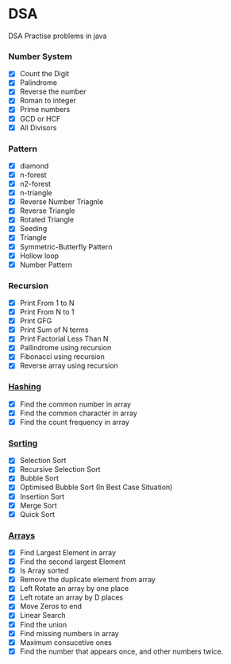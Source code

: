 # DSA
DSA Practise problems in java

### Number System
- [x] Count the Digit
- [x] Palindrome
- [x] Reverse the number
- [x] Roman to integer
- [x] Prime numbers
- [x] GCD or HCF
- [x] All Divisors 

### Pattern
- [x] diamond
- [x] n-forest
- [x] n2-forest
- [x] n-triangle
- [x] Reverse Number Triagnle
- [x] Reverse Triangle
- [x] Rotated Triangle
- [x] Seeding
- [x] Triangle
- [x] Symmetric-Butterfly Pattern
- [x] Hollow loop
- [x] Number Pattern

### Recursion
- [x] Print From 1 to N
- [x] Print From N to 1
- [x] Print GFG
- [x] Print Sum of N terms
- [x] Print Factorial Less Than N
- [x] Pallindrome using recursion
- [x] Fibonacci using recursion
- [x] Reverse array using recursion

### [Hashing](basic_hashing/basic_hashing.md)
- [x] Find the common number in array
- [x] Find the common character in array
- [x] Find the count frequency in array

### [Sorting](sorting/sorting.md) 
- [x] Selection Sort
- [X] Recursive Selection Sort
- [x] Bubble Sort
- [x] Optimised Bubble Sort (In Best Case Situation)
- [x] Insertion Sort
- [x] Merge Sort
- [x] Quick Sort

### [Arrays](Arrays/arrays.md)
- [x] Find Largest Element in array
- [x] Find the second largest Element
- [x] Is Array sorted
- [x] Remove the duplicate element from array
- [x] Left Rotate an array by one place
- [x] Left rotate an array by D places
- [x] Move Zeros to end
- [x] Linear Search
- [x] Find the union
- [x] Find missing numbers in array
- [x] Maximum consucetive ones
- [x] Find the number that appears once, and other numbers twice.